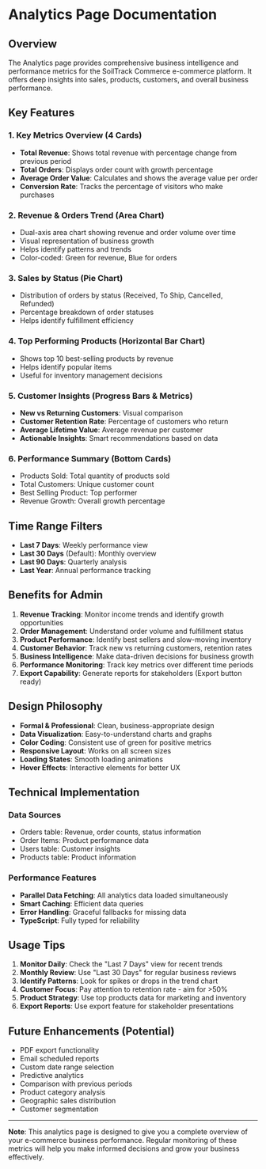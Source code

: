 # Analytics Page Documentation

## Overview

The Analytics page provides comprehensive business intelligence and performance metrics for the SoilTrack Commerce e-commerce platform. It offers deep insights into sales, products, customers, and overall business performance.

## Key Features

### 1. **Key Metrics Overview** (4 Cards)

- **Total Revenue**: Shows total revenue with percentage change from previous period
- **Total Orders**: Displays order count with growth percentage
- **Average Order Value**: Calculates and shows the average value per order
- **Conversion Rate**: Tracks the percentage of visitors who make purchases

### 2. **Revenue & Orders Trend** (Area Chart)

- Dual-axis area chart showing revenue and order volume over time
- Visual representation of business growth
- Helps identify patterns and trends
- Color-coded: Green for revenue, Blue for orders

### 3. **Sales by Status** (Pie Chart)

- Distribution of orders by status (Received, To Ship, Cancelled, Refunded)
- Percentage breakdown of order statuses
- Helps identify fulfillment efficiency

### 4. **Top Performing Products** (Horizontal Bar Chart)

- Shows top 10 best-selling products by revenue
- Helps identify popular items
- Useful for inventory management decisions

### 5. **Customer Insights** (Progress Bars & Metrics)

- **New vs Returning Customers**: Visual comparison
- **Customer Retention Rate**: Percentage of customers who return
- **Average Lifetime Value**: Average revenue per customer
- **Actionable Insights**: Smart recommendations based on data

### 6. **Performance Summary** (Bottom Cards)

- Products Sold: Total quantity of products sold
- Total Customers: Unique customer count
- Best Selling Product: Top performer
- Revenue Growth: Overall growth percentage

## Time Range Filters

- **Last 7 Days**: Weekly performance view
- **Last 30 Days** (Default): Monthly overview
- **Last 90 Days**: Quarterly analysis
- **Last Year**: Annual performance tracking

## Benefits for Admin

1. **Revenue Tracking**: Monitor income trends and identify growth opportunities
2. **Order Management**: Understand order volume and fulfillment status
3. **Product Performance**: Identify best sellers and slow-moving inventory
4. **Customer Behavior**: Track new vs returning customers, retention rates
5. **Business Intelligence**: Make data-driven decisions for business growth
6. **Performance Monitoring**: Track key metrics over different time periods
7. **Export Capability**: Generate reports for stakeholders (Export button ready)

## Design Philosophy

- **Formal & Professional**: Clean, business-appropriate design
- **Data Visualization**: Easy-to-understand charts and graphs
- **Color Coding**: Consistent use of green for positive metrics
- **Responsive Layout**: Works on all screen sizes
- **Loading States**: Smooth loading animations
- **Hover Effects**: Interactive elements for better UX

## Technical Implementation

### Data Sources

- Orders table: Revenue, order counts, status information
- Order Items: Product performance data
- Users table: Customer insights
- Products table: Product information

### Performance Features

- **Parallel Data Fetching**: All analytics data loaded simultaneously
- **Smart Caching**: Efficient data queries
- **Error Handling**: Graceful fallbacks for missing data
- **TypeScript**: Fully typed for reliability

## Usage Tips

1. **Monitor Daily**: Check the "Last 7 Days" view for recent trends
2. **Monthly Review**: Use "Last 30 Days" for regular business reviews
3. **Identify Patterns**: Look for spikes or drops in the trend chart
4. **Customer Focus**: Pay attention to retention rate - aim for >50%
5. **Product Strategy**: Use top products data for marketing and inventory
6. **Export Reports**: Use export feature for stakeholder presentations

## Future Enhancements (Potential)

- PDF export functionality
- Email scheduled reports
- Custom date range selection
- Predictive analytics
- Comparison with previous periods
- Product category analysis
- Geographic sales distribution
- Customer segmentation

---

**Note**: This analytics page is designed to give you a complete overview of your e-commerce business performance. Regular monitoring of these metrics will help you make informed decisions and grow your business effectively.
